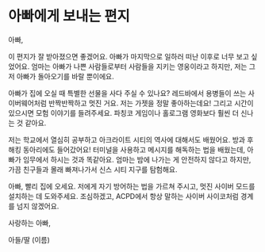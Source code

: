 # 아빠에게 보내는 편지

아빠,

이 편지가 잘 받아졌으면 좋겠어요. 아빠가 마지막으로 일하러 떠난 이후로 너무 보고 싶었어요. 엄마는 아빠가 나쁜 사람들로부터 사람들을 지키는 영웅이라고 하지만, 저는 그저 아빠가 돌아오기를 바랄 뿐이에요.

아빠가 집에 오실 때 특별한 선물을 사다 주실 수 있나요? 레드바에서 용병들이 쓰는 사이버웨어처럼 반짝반짝하고 멋진 거요. 저는 가젯을 정말 좋아하는데요! 그리고 시간이 있으시면 모험 이야기를 들려주세요. 파칭코 게임이나 홀로그램 영화보다 훨씬 더 신나는 것 같아요.

저는 학교에서 열심히 공부하고 아크라이트 시티의 역사에 대해서도 배웠어요. 방과 후 해킹 동아리에도 들어갔어요! 터미널을 사용하고 메시지를 해독하는 법을 배웠는데, 아빠가 임무에서 하시는 것과 똑같아요. 엄마는 밤에 나가는 게 안전하지 않다고 하지만, 가끔 친구들과 몰래 빠져나가서 신스 시티 지구를 탐험해요.

아빠, 빨리 집에 오세요. 저에게 자기 방어하는 법을 가르쳐 주시고, 멋진 사이버 모드를 설치하는 데 도와주세요. 조심하겠고, ACPD에서 항상 말하는 사이버 사이코처럼 경계를 넘지 않겠어요.

사랑하는 아빠,

아들/딸 (이름)
